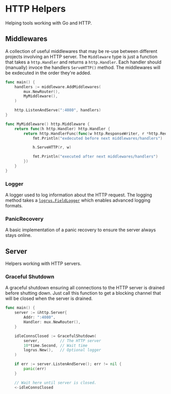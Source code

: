 # HTTP Helpers

Helping tools working with Go and HTTP.

## Middlewares

A collection of useful middlewares that may be re-use between different projects
involving an HTTP server. The `Middleware` type is just a function that takes a
`http.Handler` and returns a `http.Handler`. Each handler should (manually)
invoce the handlers `ServeHTTP()` method. The middlewares will be exdecuted in
the order they're added.

```go
func main() {
    handlers := middleware.AddMiddlewares(
        mux.NewRouter(),
        MyMiddleware(),
    )

    http.ListenAndServe(":4080", handlers)
}

func MyMiddleware() http.Middleware {
    return func(h http.Handler) http.Handler {
        return http.HandlerFunc(func(w http.ResponseWriter, r *http.Request) {
            fmt.Println("exdecuted before next middlewares/handlers")

            h.ServeHTTP(r, w)

            fmt.Println("executed after next middlewares/handlers")
        })
    }
}
```

### Logger

A logger used to log information about the HTTP request. The logging method
takes a
[`logrus.FieldLogger`](https://godoc.org/github.com/sirupsen/logrus#FieldLogger)
which enables advanced logging formats.

### PanicRecovery

A basic implementation of a panic recovery to ensure the server always stays
online.

## Server

Helpers working with HTTP servers.

### Graceful Shutdown

A graceful shutdown ensuring all connections to the HTTP server is drained
before shutting down. Just call this function to get a blocking channel that
will be closed when the server is drained.

```go
func main() {
    server := &http.Server{
        Addr: ":4080",
        Handler: mux.NewRouter(),
    }

    idleConnsClosed := GracefulShutdown(
        server,         // The HTTP server
        10*time.Second, // Wait time
        logrus.New(),   // Optional logger
    )

    if err := server.ListenAndServe(); err != nil {
        panic(err)
    }

    // Wait here until server is closed.
    <-idleConnsClosed
```
